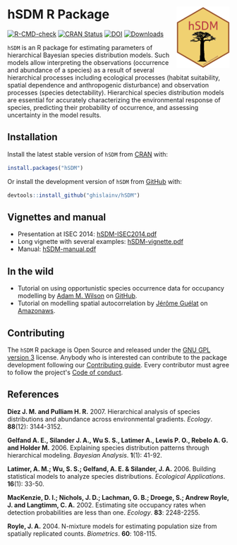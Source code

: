 # hSDM R Package <img src="man/figures/logo.png" align="right" alt="" width="120" />

[![R-CMD-check](https://github.com/ghislainv/hSDM/workflows/R-CMD-check/badge.svg)](https://github.com/ghislainv/hSDM/actions/workflows/check-standard.yaml)
[![CRAN Status](https://www.r-pkg.org/badges/version/hSDM)](https://cran.r-project.org/package=hSDM)
[![DOI](https://zenodo.org/badge/DOI/10.5281/zenodo.594920.svg)](https://doi.org/10.5281/zenodo.594920)
[![Downloads](https://cranlogs.r-pkg.org/badges/grand-total/hSDM)](https://cran.r-project.org/package=hSDM)

`hSDM` is an R package for estimating parameters of hierarchical Bayesian species distribution models. Such models allow interpreting the observations (occurrence and abundance of a species) as a result of several hierarchical processes including ecological processes (habitat suitability, spatial dependence and anthropogenic disturbance) and observation processes (species detectability). Hierarchical species distribution models are essential for accurately characterizing the environmental response of species, predicting their probability of occurrence, and assessing uncertainty in the model results.

## Installation

Install the latest stable version of `hSDM` from [CRAN](https://cran.r-project.org/) with:


```r
install.packages("hSDM")
```

Or install the development version of `hSDM` from [GitHub](https://github.com/ghislainv/hSDM) with:


```r
devtools::install_github("ghislainv/hSDM")
```

## Vignettes and manual

- Presentation at ISEC 2014: [hSDM-ISEC2014.pdf](https://ecology.ghislainv.fr/pdfs/hSDM-ISEC2014.pdf)
- Long vignette with several examples: [hSDM-vignette.pdf](https://ecology.ghislainv.fr/pdfs/hSDM-vignette.pdf)
- Manual: [hSDM-manual.pdf](https://ecology.ghislainv.fr/pdfs/hSDM-manual.pdf)

## In the wild

- Tutorial on using opportunistic species occurrence data for occupancy modelling by [Adam M. Wilson](https://github.com/adammwilson) on [GitHub](https://github.com/adammwilson/hSDM_Tutorial/blob/master/hSDM_Tutorial.md).
- Tutorial on modelling spatial autocorrelation by [Jérôme Guélat](https://www.random-nature.net) on [Amazonaws](https://rstudio-pubs-static.s3.amazonaws.com/9687_cc323b60e5d542449563ff1142163f05.html).

## Contributing

The `hSDM` R package is Open Source and released under the [GNU GPL version 3](https://www.gnu.org/licenses/gpl-3.0.en.html) license. Anybody who is interested can contribute to the package development following our [Contributing guide](https://ecology.ghislainv.fr/hSDM/CONTRIBUTING.html). Every contributor must agree to follow the project's [Code of conduct](https://ecology.ghislainv.fr/hSDM/CODE_OF_CONDUCT.html).

## References

**Diez J. M. and Pulliam H. R.** 2007. Hierarchical analysis of species distributions and abundance across environmental gradients. _Ecology_. **88**(12): 3144-3152.

**Gelfand A. E., Silander J. A., Wu S. S., Latimer A., Lewis P. O., Rebelo A. G. and Holder M.** 2006. Explaining species distribution patterns through hierarchical modeling. _Bayesian Analysis_. **1**(1): 41-92.

**Latimer, A. M.; Wu, S. S.; Gelfand, A. E. & Silander, J. A.** 2006. Building statistical models to analyze species distributions. _Ecological Applications_. **16**(1): 33-50.

**MacKenzie, D. I.; Nichols, J. D.; Lachman, G. B.; Droege, S.; Andrew Royle, J. and Langtimm, C. A.** 2002. Estimating site occupancy rates when detection probabilities are less than one. _Ecology_. **83**: 2248-2255.

**Royle, J. A.** 2004. N-mixture models for estimating population size from spatially replicated counts. _Biometrics_. **60**: 108-115.
